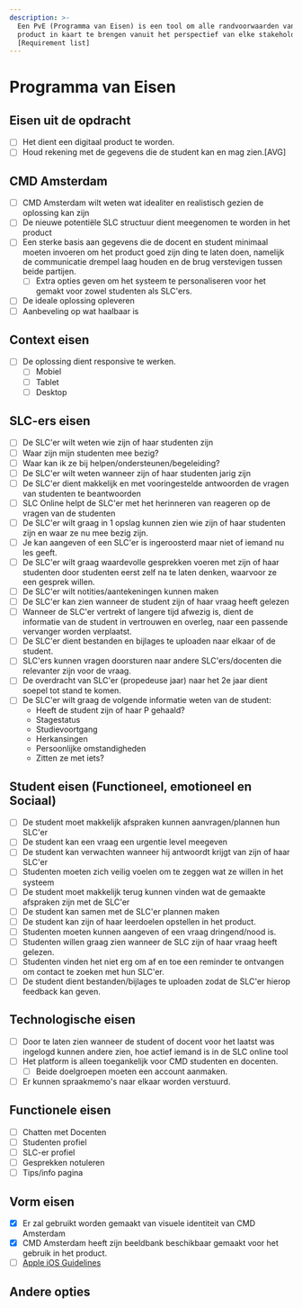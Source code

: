```yaml
---
description: >-
  Een PvE (Programma van Eisen) is een tool om alle randvoorwaarden van je
  product in kaart te brengen vanuit het perspectief van elke stakeholder.
  [Requirement list]
---
```


# Programma van Eisen

## Eisen uit de opdracht

* [ ] Het dient een digitaal product te worden.
* [ ] Houd rekening met de gegevens die de student kan en mag zien.\[AVG\]

## CMD Amsterdam

* [ ] CMD Amsterdam wilt weten wat idealiter en realistisch gezien de oplossing kan zijn
* [ ] De nieuwe potentiële SLC structuur dient meegenomen te worden in het product
* [ ] Een sterke basis aan gegevens die de docent en student minimaal moeten invoeren om het product goed zijn ding te laten doen, namelijk de communicatie drempel laag houden en de brug verstevigen tussen beide partijen.
  * [ ] Extra opties geven om het systeem te personaliseren voor het gemakt voor zowel studenten als SLC'ers.
* [ ] De ideale oplossing opleveren
* [ ] Aanbeveling op wat haalbaar is

## Context eisen

* [ ] De oplossing dient responsive te werken.
  * [ ] Mobiel
  * [ ] Tablet
  * [ ] Desktop

## SLC-ers eisen

* [ ] De SLC'er wilt weten wie zijn of haar studenten zijn
* [ ] Waar zijn mijn studenten mee bezig?
* [ ] Waar kan ik ze bij helpen/ondersteunen/begeleiding?
* [ ] De SLC'er wilt weten wanneer zijn of haar studenten jarig zijn
* [ ] De SLC'er dient makkelijk en met vooringestelde antwoorden de vragen van studenten te beantwoorden
* [ ] SLC Online helpt de SLC'er met het herinneren van reageren op de vragen van de studenten
* [ ] De SLC'er wilt graag in 1 opslag kunnen zien wie zijn of haar studenten zijn en waar ze nu mee bezig zijn.
* [ ] Je kan aangeven of een SLC'er is ingeroosterd maar niet of iemand nu les geeft. 
* [ ] De SLC'er wilt graag waardevolle gesprekken voeren met zijn of haar studenten door studenten eerst zelf na te laten denken, waarvoor ze een gesprek willen.
* [ ] De SLC'er wilt notities/aantekeningen kunnen maken 
* [ ] De SLC'er kan zien wanneer de student zijn of haar vraag heeft gelezen
* [ ] Wanneer de SLC'er vertrekt of langere tijd afwezig is, dient de informatie van de student in vertrouwen en overleg, naar een passende vervanger worden verplaatst.
* [ ] De SLC'er dient bestanden en bijlages te uploaden naar elkaar of de student.
* [ ] SLC'ers kunnen vragen doorsturen naar andere SLC'ers/docenten die relevanter zijn voor de vraag.
* [ ] De overdracht van SLC'er \(propedeuse jaar\) naar het 2e jaar dient soepel tot stand te komen.
* [ ] De SLC'er wilt graag de volgende informatie weten van de student:
  * Heeft de student zijn of haar P gehaald?
  * Stagestatus
  * Studievoortgang
  * Herkansingen
  * Persoonlijke omstandigheden
  * Zitten ze met iets?



## Student eisen \(Functioneel, emotioneel en Sociaal\)

* [ ] De student moet makkelijk afspraken kunnen aanvragen/plannen hun SLC'er
* [ ] De student kan een vraag een urgentie level meegeven
* [ ] De student kan verwachten wanneer hij antwoordt krijgt van zijn of haar SLC'er
* [ ] Studenten moeten zich veilig voelen om te zeggen wat ze willen in het systeem
* [ ] De student moet makkelijk terug kunnen vinden wat de gemaakte afspraken zijn met de SLC'er
* [ ] De student kan samen met de SLC'er plannen maken
* [ ] De student kan zijn of haar leerdoelen opstellen in het product.
* [ ] Studenten moeten kunnen aangeven of een vraag dringend/nood is.
* [ ] Studenten willen graag zien wanneer de SLC zijn of haar vraag heeft gelezen.
* [ ] Studenten vinden het niet erg om af en toe een reminder te ontvangen om contact te zoeken met hun SLC'er.
* [ ] De student dient bestanden/bijlages te uploaden zodat de SLC'er hierop feedback kan geven.

## Technologische eisen

* [ ] Door te laten zien wanneer de student of docent voor het laatst was ingelogd kunnen andere zien, hoe actief iemand is in de SLC online tool
* [ ] Het platform is alleen toegankelijk voor CMD studenten en docenten.
  * [ ] Beide doelgroepen moeten een account aanmaken.
* [ ] Er kunnen spraakmemo's naar elkaar worden verstuurd.

## Functionele eisen

* [ ] Chatten met Docenten
* [ ] Studenten profiel
* [ ] SLC-er profiel
* [ ] Gesprekken notuleren
* [ ] Tips/info pagina

## Vorm eisen

* [x] Er zal gebruikt worden gemaakt van visuele identiteit van CMD Amsterdam
* [x] CMD Amsterdam heeft zijn beeldbank beschikbaar gemaakt voor het gebruik in het product.
* [ ] [Apple iOS Guidelines](https://developer.apple.com/design/resources/)

## Andere opties

